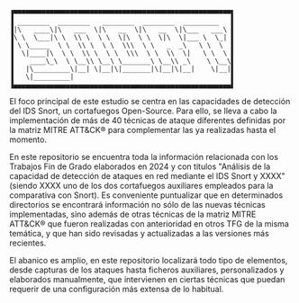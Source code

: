     ▐▀▀▀▀▀▀▀▀▀▀▀▀▀▀▀▀▀▀▀▀▀▀▀▀▀▀▀▀▀▀▀▀▀▀▀▀▀▀▀▀▀▀▀▀▀▀▀▀▀▀▀▀▀▀▌
    ▐ ________  ________   ________  ________  _________   ▌
    ▐|\   ____\|\   ___  \|\   __  \|\   __  \|\___   ___\ ▌
    ▐\ \  \___|\ \  \\ \  \ \  \|\  \ \  \|\  \|___ \  \_| ▌
    ▐ \ \_____  \ \  \\ \  \ \  \\\  \ \   _  _\   \ \  \  ▌
    ▐  \|____|\  \ \  \\ \  \ \  \\\  \ \  \\  \|   \ \  \ ▌
    ▐    ____\_\  \ \__\\ \__\ \_______\ \__\\ _\    \ \__\▌
    ▐   |\_________\|__| \|__|\|_______|\|__|\|__|    \|__|▌
    ▐   \|_________|                                       ▌
    ▐▄▄▄▄▄▄▄▄▄▄▄▄▄▄▄▄▄▄▄▄▄▄▄▄▄▄▄▄▄▄▄▄▄▄▄▄▄▄▄▄▄▄▄▄▄▄▄▄▄▄▄▄▄▄▌

El foco principal de este estudio se centra en las capacidades de detección del IDS Snort, un
cortafuegos Open-Source. Para ello, se lleva a cabo la implementación de más de 40 técnicas de 
ataque diferentes definidas por la matriz MITRE ATT&CK® para complementar las ya realizadas hasta el momento. 

En este repositorio se encuentra toda la información relacionada con los Trabajos Fin de Grado elaborados en 2024 y con titulos "Análisis de la capacidad de detección de ataques en red mediante el IDS Snort y XXXX" (siendo XXXX uno de los dos cortafuegos auxiliares empleados para la comparativa con Snort). Es conveniente puntualizar que en determinados directorios se encontrará información no sólo de las nuevas técnicas implementadas, sino además
de otras técnicas de la matriz MITRE ATT&CK® que fueron realizadas con anterioridad en otros TFG de la misma temática, y que han sido revisadas y actualizadas a las versiones
más recientes.

El abanico es amplio, en este repositorio localizará todo tipo de elementos, desde capturas de los ataques hasta ficheros auxiliares, personalizados y elaborados manualmente,
que intervienen en ciertas técnicas que puedan requerir de una configuración más extensa de lo 
habitual.


